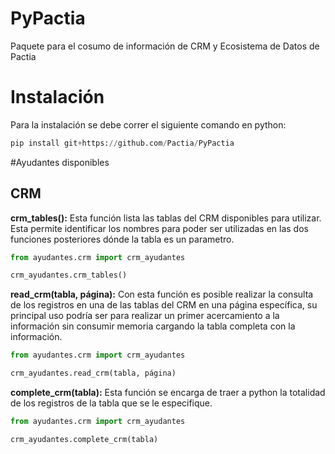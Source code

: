# PyPactia
Paquete para el cosumo de información de CRM y Ecosistema de Datos de Pactia

# Instalación
Para la instalación se debe correr el siguiente comando en python:
```python
pip install git+https://github.com/Pactia/PyPactia
```
#Ayudantes disponibles

## CRM
**crm_tables():** Esta función lista las tablas del CRM disponibles para utilizar. Esta permite identificar los nombres para poder ser utilizadas en las dos funciones posteriores dónde la tabla es un parametro. 

```python
from ayudantes.crm import crm_ayudantes

crm_ayudantes.crm_tables()
```

**read_crm(tabla, página):** Con esta función es posible realizar la consulta de los registros en una de las tablas del CRM en una página específica, su principal uso podría ser para realizar un primer acercamiento a la información sin consumir memoria cargando la tabla completa con la información.

```python
from ayudantes.crm import crm_ayudantes

crm_ayudantes.read_crm(tabla, página)
```

**complete_crm(tabla):** Esta función se encarga de traer a python la totalidad de los registros de la tabla que se le especifique.

```python
from ayudantes.crm import crm_ayudantes

crm_ayudantes.complete_crm(tabla)
```
